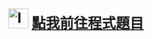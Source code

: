 <h1><img class="alignnone  wp-image-99" src="https://catmaoblog.files.wordpress.com/2016/10/6lqz4de.png" alt="Icon made by Freepik from www.flaticon.com" width="40" height="40" /> <a href="http://e-tutor.itsa.org.tw/e-Tutor/mod/programming/view.php?id=39857" target="_blank" rel="noopener">點我前往程式題目</a></h1>
